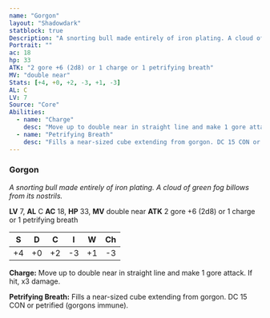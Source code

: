 ```yaml
---
name: "Gorgon"
layout: "Shadowdark"
statblock: true
Description: "A snorting bull made entirely of iron plating. A cloud of green fog billows from its nostrils."
Portrait: ""
ac: 18
hp: 33
ATK: "2 gore +6 (2d8) or 1 charge or 1 petrifying breath"
MV: "double near"
Stats: [+4, +0, +2, -3, +1, -3]
AL: C
LV: 7
Source: "Core"
Abilities:
  - name: "Charge"
    desc: "Move up to double near in straight line and make 1 gore attack. If hit, x3 damage."
  - name: "Petrifying Breath"
    desc: "Fills a near-sized cube extending from gorgon. DC 15 CON or petrified (gorgons immune)."
---
```


### Gorgon

_A snorting bull made entirely of iron plating. A cloud of green fog billows from its nostrils._

**LV** 7, **AL** C
**AC** 18, **HP** 33, **MV** double near
**ATK** 2 gore +6 (2d8) or 1 charge or 1 petrifying breath

|  S  |  D  |  C  |  I  |  W  |  Ch  |
|:---:|:---:|:---:|:---:|:---:|:----:|
| +4 | +0 | +2 | -3 | +1 | -3 |

**Charge:** Move up to double near in straight line and make 1 gore attack. If hit, x3 damage.

**Petrifying Breath:** Fills a near-sized cube extending from gorgon. DC 15 CON or petrified (gorgons immune).

